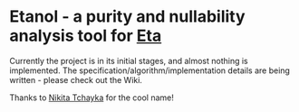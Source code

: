 # Etanol - a purity and nullability analysis tool for [Eta](https://github.com/typelead/eta)

Currently the project is in its initial stages, and almost nothing is implemented. The specification/algorithm/implementation details are being written - please check out the Wiki.

Thanks to [Nikita Tchayka](https://github.com/NickSeagull) for the cool name!
